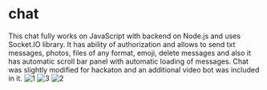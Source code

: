 # chat
This chat fully works on JavaScript with backend on Node.js and uses Socket.IO library. It has ability of authorization and allows to send txt messages, photos, files of any format, emoji, delete messages and also it has automatic scroll bar panel with automatic loading of messages. Chat was slightly modified for hackaton and an additional video bot was included in it. 
![1](https://user-images.githubusercontent.com/63071210/185795271-213d0998-8da6-409e-acbd-3c7b74467fbb.png)
![3](https://user-images.githubusercontent.com/63071210/185795268-a7d3942a-efda-467e-bb85-a98a490063af.png)
![2](https://user-images.githubusercontent.com/63071210/185795269-8204a532-fcc5-4df4-bff3-1593fa305041.png)
